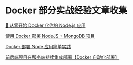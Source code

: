 # Docker 部分实战经验文章收集

[🐠 从零开始 Docker 化你的 Node.js 应用](https://juejin.im/post/6844903624007499783)

[使用 Docker 部署 NodeJS + MongoDB 项目](https://segmentfault.com/a/1190000019505705)

[Docker 部署 Node 应用简单实践](https://www.jianshu.com/p/db5b9a9f93c6)

[前后端项目在服务端持续集成部署【Docker 自动化部署】](https://juejin.im/post/6844904007270400013)
